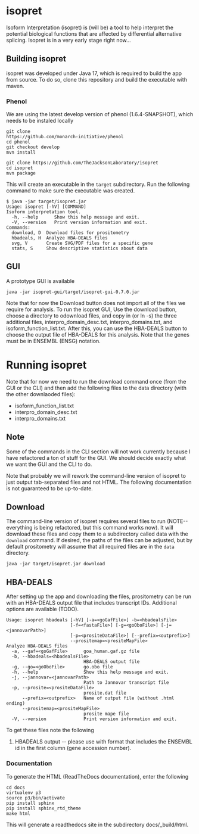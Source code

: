 # isopret

Isoform Interpretation (isopret) is (will be) a tool to help interpret the potential biological
functions that are affected by differential alternative splicing.  Isopret is in a very early stage
right now...

## Building isopret
isopret was developed under Java 17, which is required to build the app from source. To do so, clone this repository and
build the executable with maven.

### Phenol
We are using the latest develop version of phenol (1.6.4-SNAPSHOT), which needs to be instaled locally

```aidl
git clone
https://github.com/monarch-initiative/phenol
cd phenol
git checkout develop
mvn install
```

```
git clone https://github.com/TheJacksonLaboratory/isopret
cd isopret
mvn package
```
This will create an executable in the ``target`` subdirectory. Run the following command to make sure
the executable was created.
```
$ java -jar target/isopret.jar 
Usage: isopret [-hV] [COMMAND]
Isoform interpretation tool.
  -h, --help      Show this help message and exit.
  -V, --version   Print version information and exit.
Commands:
  download, D  Download files for prositometry
  hbadeals, H  Analyze HBA-DEALS files
  svg, V       Create SVG/PDF files for a specific gene
  stats, S     Show descriptive statistics about data
```

## GUI

A prototype GUI is available
```
java -jar isopret-gui/target/isopret-gui-0.7.0.jar
```

Note that for now the Download button does not import all of the files we require for analysis. To
run the isopret GUI, Use the download button, choose a directory to odownload files, and copy in (or ln -s)
the three additional files, interpro_domain_desc.txt, interpro_domains.txt, and isoform_function_list.txt.
After this, you can use the HBA-DEALS button to choose the output file of HBA-DEALS for this analysis.
Note that the genes must be in ENSEMBL (ENSG) notation.

# Running isopret
Note that for now we need to run the download command once (from the GUI or the CLI) and then
add the following files to the data directory (with the other downlaoded files):

- isoform_function_list.txt
- interpro_domain_desc.txt
- interpro_domains.txt

## Note
Some of the commands in the CLI section will not work currently because I have
refactored a ton of stuff for the GUI. We should decide exactly what we want
the GUI and the CLI to do.

Note that probably we will rework the command-line version of isopret to just output tab-separated files and not HTML.
The following documentation is not guaranteed to be up-to-date.

## Download

The command-line version of isopret requires several files to run (NOTE--everything is being refactored, but this command works now). It will download these files and copy them
to a subdirectory called data with the ``download`` command. If desired, the paths
of the files can be adjusted, but by default prositometry will assume that all
required files are in the ``data`` directory.
```
java -jar target/isopret.jar download
```

## HBA-DEALS

After setting up the app and downloading the files, prositometry can be run with an HBA-DEALS output file that
includes transcript IDs. Additional options are available (TODO).
```
Usage: isopret hbadeals [-hV] [-a=<goGafFile>] -b=<hbadealsFile>
                        [-f=<fastaFile>] [-g=<goOboFile>] [-j=<jannovarPath>]
                        [-p=<prositeDataFile>] [--prefix=<outprefix>]
                        --prositemap=<prositeMapFile>
Analyze HBA-DEALS files
  -a, --gaf=<goGafFile>      goa_human.gaf.gz file
  -b, --hbadeals=<hbadealsFile>
                             HBA-DEALS output file
  -g, --go=<goOboFile>       go.obo file
  -h, --help                 Show this help message and exit.
  -j, --jannovar=<jannovarPath>
                             Path to Jannovar transcript file
  -p, --prosite=<prositeDataFile>
                             prosite.dat file
      --prefix=<outprefix>   Name of output file (without .html ending)
      --prositemap=<prositeMapFile>
                             prosite mape file
  -V, --version              Print version information and exit.
```

To get these files note the following

1. HBADEALS output -- please use with format that includes the ENSEMBL id in the first column (gene accession number).


### Documentation

To generate the HTML (ReadTheDocs documentation), enter the following

```bazaar
cd docs
virtualenv p3
source p3/bin/activate
pip install sphinx
pip install sphinx_rtd_theme
make html
```
This will generate a readthedocs site in the subdirectory docs/_build/html.

